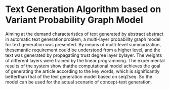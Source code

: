 Text Generation Algorithm based on Variant Probability Graph Model
==============
Aiming at the demand characteristics of text generated by abstract abstract in automatic text generationproblem, a multi-layer probability graph model for text generation was presented. By means of multi-level summarization, thesemantic requirement could be understood from a higher level, and the text was generated by propagatiing trust degree layer bylayer. The weights of different layers were trained by the linear programming. The experimental results of the system show thatthe computational model achieves the goal of generating the article according to the key words, which is significantly betterthan that of the text generation model based on seq2seq. So the model can be used for the actual scenario of concept-text generation.

